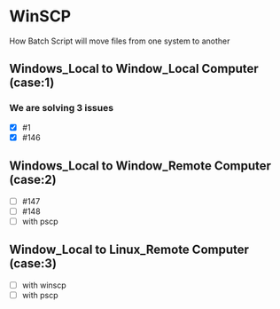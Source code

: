 # WinSCP
How Batch Script will move files from one system to another 

## Windows_Local to Window_Local Computer (case:1)
### We are solving 3 issues 
- [x] #1
- [x] #146

## Windows_Local to Window_Remote Computer (case:2)
- [ ] #147
- [ ] #148
- [ ] with pscp 

## Window_Local to Linux_Remote Computer (case:3)
- [ ] with winscp
- [ ] with pscp
